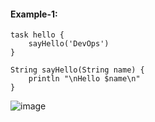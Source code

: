 #### Example-1:

    task hello {
        sayHello('DevOps')
    }

    String sayHello(String name) {
        println "\nHello $name\n"
    }
    
![image](https://user-images.githubusercontent.com/24622526/43770702-a8deb864-9a2c-11e8-9ad6-235ecb719c56.png)

